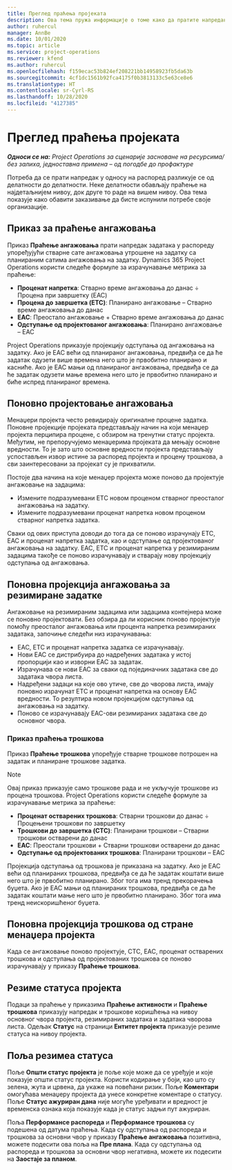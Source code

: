 ```yaml
---
title: Преглед праћења пројеката
description: Ова тема пружа информације о томе како да пратите напредак пројекта и трошкове коришћења.
author: ruhercul
manager: AnnBe
ms.date: 10/01/2020
ms.topic: article
ms.service: project-operations
ms.reviewer: kfend
ms.author: ruhercul
ms.openlocfilehash: f159ecac53b824ef208221bb14958923fb5da63b
ms.sourcegitcommit: 4cf1dc1561b92fca4175f0b3813133c5e63ce8e6
ms.translationtype: HT
ms.contentlocale: sr-Cyrl-RS
ms.lasthandoff: 10/28/2020
ms.locfileid: "4127385"
---
```

# <a name="project-tracking-overview"></a>Преглед праћења пројеката

_**Односи се на:** Project Operations за сценарије засноване на ресурсима/без залиха, једноставна примена – од погодбе до профактуре_

Потреба да се прати напредак у односу на распоред разликује се од делатности до делатности. Неке делатности обављају праћење на најдетаљнијем нивоу, док друге то раде на вишем нивоу. Ова тема показује како обавити заказивање да бисте испунили потребе своје организације.

## <a name="effort-tracking-view"></a>Приказ за праћење ангажовања

Приказ **Праћење ангажовања** прати напредак задатака у распореду упоређујући стварне сате ангажовања утрошене на задатку са планираним сатима ангажовања на задатку. Dynamics 365 Project Operations користи следеће формуле за израчунавање метрика за праћење:

- **Проценат напретка**: Стварно време ангажовања до данас ÷ Процена при завршетку (EAC) 
- **Процена до завршетка (ETC)**: Планирано ангажовање – Стварно време ангажовања до данас 
- **EAC**: Преостало ангажовање + Стварно време ангажовања до данас 
- **Одступање од пројектованог ангажовања**: Планирано ангажовање – EAC

Project Operations приказује пројекцију одступања од ангажовања на задатку. Ако је EAC већи од планираног ангажовања, предвиђа се да ће задатак одузети више времена него што је првобитно планирано и касниће. Ако је EAC мањи од планираног ангажовања, предвиђа се да ће задатак одузети мање времена него што је првобитно планирано и биће испред планираног времена.

## <a name="reprojecting-effort"></a>Поновно пројектовање ангажовања

Менаџери пројекта често ревидирају оригиналне процене задатка. Поновне пројекције пројеката представљају начин на који менаџер пројекта перципира процене, с обзиром на тренутни статус пројекта. Међутим, не препоручујемо менаџерима пројеката да мењају основне вредности. То је зато што основне вредности пројекта представљају успостављен извор истине за распоред пројекта и процену трошкова, а сви заинтересовани за пројекат су је прихватили.

Постоје два начина на које менаџер пројекта може поново да пројектује ангажовање на задацима:

- Измените подразумевани ETC новом проценом стварног преосталог ангажовања на задатку. 
- Измените подразумевани проценат напретка новом проценом стварног напретка задатка.

Сваки од ових приступа доводи до тога да се поново израчунају ETC, EAC и проценат напретка задатка, као и одступање од пројектованог ангажовања на задатку. EAC, ETC и проценат напретка у резимираним задацима такође се поново израчунавају и стварају нову пројекцију одступања од ангажовања.

## <a name="reprojection-of-effort-on-summary-tasks"></a>Поновна пројекција ангажовања за резимиране задатке

Ангажовање на резимираним задацима или задацима контејнера може се поновно пројектовати. Без обзира да ли корисник поново пројектује помоћу преосталог ангажовања или процента напретка резимираних задатака, започиње следећи низ израчунавања:

- EAC, ETC и проценат напретка задатка се израчунавају.
- Нови EAC се дистрибуира до надређених задатака у истој пропорцији као и изворни EAC за задатак.
- Израчунава се нови EAC за сваки од појединачних задатака све до задатака чвора листа. 
- Надређени задаци на које ово утиче, све до чворова листа, имају поновно израчунат ETC и проценат напретка на основу EAC вредности. То резултира новом пројекцијом одступања од ангажовања на задатку. 
- Поново се израчунавају EAC-ови резимираних задатака све до основног чвора.

### <a name="cost-tracking-view"></a>Приказ праћења трошкова 

Приказ **Праћење трошкова** упоређује стварне трошкове потрошен на задатак и планиране трошкове задатка. 

> [!NOTE]
> Овај приказ приказује само трошкове рада и не укључује трошкове из процена трошкова. Project Operations користи следеће формуле за израчунавање метрика за праћење:

- **Проценат остварених трошкова**: Стварни трошкови до данас ÷ Процењени трошкови по завршетку
- **Трошкови до завршетка (CTC)**: Планирани трошкови – Стварни трошкови остварени до данас
- **EAC**: Преостали трошкови + Стварни трошкови остварени до данас
- **Одступање од пројектованих трошкова**: Планирани трошкови – EAC

Пројекција одступања од трошкова је приказана на задатку. Ако је EAC већи од планираних трошкова, предвиђа се да ће задатак коштати више него што је првобитно планирано. Због тога има тренд прекорачења буџета. Ако је EAC мањи од планираних трошкова, предвиђа се да ће задатак коштати мање него што је првобитно планирано. Због тога има тренд неискоришћеног буџета.

## <a name="project-managers-reprojection-of-cost"></a>Поновна пројекција трошкова од стране менаџера пројекта

Када се ангажовање поново пројектује, CTC, EAC, проценат остварених трошкова и одступања од пројектованих трошкова се поново израчунавају у приказу **Праћење трошкова**.

## <a name="project-status-summary"></a>Резиме статуса пројекта

Подаци за праћење у приказима **Праћење активности** и **Праћење трошкова** приказују напредак и трошкове коришћења на нивоу основног чвора пројекта, резимираних задатака и задатака чворова листа. Одељак **Статус** на страници **Ентитет пројекта** приказује резиме статуса на нивоу пројекта.

## <a name="status-summary-fields"></a>Поља резимеа статуса

Поље **Општи статус пројекта** је поље које може да се уређује и које показује општи статус пројекта. Користи кодирање у боји, као што су зелена, жута и црвена, да укаже на повећани ризик. Поље **Коментари** омогућава менаџеру пројекта да унесе конкретне коментаре о статусу. Поље **Статус ажуриран дана** није могуће уређивати и вредност је временска ознака која показује када је статус задњи пут ажуриран.

Поља **Перформансе распореда** и **Перформансе трошкова** су подешена од датума праћења. Када су одступања од распореда и трошкова за основни чвор у приказу **Праћење ангажовања** позитивна, можете подесити ова поља на **Пре плана**. Када су одступања од распореда и трошкова за основни чвор негативна, можете их подесити на **Заостаје за планом**.
